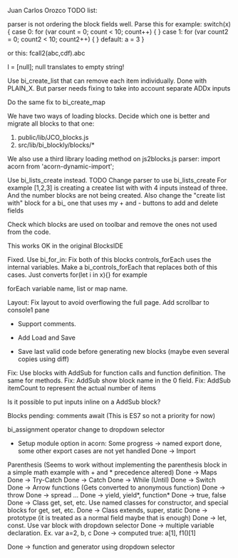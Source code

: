 Juan Carlos Orozco TODO list:

parser is not ordering the block fields well. Parse this for example:
  switch(x){
  case 0:  for (var count = 0; count < 10; count++) {
    }
  case 1:  for (var count2 = 0; count2 < 10; count2++) {
    }
  default:   a = 3
  }

or this:
  fcall2(abc,cdf).abc

l = [null]; null translates to empty string!

Use bi_create_list that can remove each item individually. Done with PLAIN_X. But parser needs fixing to take into account separate ADDx inputs

Do the same fix to bi_create_map

We have two ways of loading blocks. Decide which one is better and migrate all blocks to that one:
1) public/lib/JCO_blocks.js
2) src/lib/bi_blockly/blocks/*

We also use a third library loading method on js2blocks.js parser:
import acorn from 'acorn-dynamic-import';

Use bi_lists_create instead. TODO Change parser to use bi_lists_create 
For example [1,2,3] is creating a createe list with with 4 inputs instead of three. And the number blocks are not being created.
Also change the "create list with" block for a bi_ one that uses my + and - buttons to add and delete fields

Check which blocks are used on toolbar and remove the ones not used from the code.

This works OK in the original BlocksIDE

Fixed. Use bi_for_in:
Fix both of this blocks
<block type="controls_forEach"></block>
<block type="bi_controls_forEachKey"></block>
controls_forEach uses the internal variables.
Make a bi_controls_forEach that replaces both of this cases.
Just converts for(let i in x){} for example

forEach variable name, list or map name.

Layout:
Fix layout to avoid overflowing the full page.
Add scrollbar to console1 pane

- Support comments.

- Add Load and Save

- Save last valid code before generating new blocks (maybe even several copies using diff)

Fix: Use blocks with AddSub for function calls and function definition. The same for methods.
Fix: AddSub show block name in the 0 field.
Fix: AddSub itemCount to represent the actual number of items

Is it possible to put inputs inline on a AddSub block?

Blocks pending:
comments
await (This is ES7 so not a priority for now)

bi_assignment operator change to dropdown selector

- Setup module option in acorn:
Some progress -> named export done, some other export cases are not yet handled
Done -> Import

Parenthesis (Seems to work without implementing the parenthesis block in a simple math example with + and * precedence altered)
Done -> Maps
Done -> Try-Catch
Done -> Catch
Done -> While (Until)
Done -> Switch
Done -> Arrow functions (Gets converted to anonymous function)
Done -> throw
Done -> spread ...
Done -> yield, yield*, function*
Done -> true, false
Done -> Class get, set, etc. Use named classes for constructor, and special blocks for get, set, etc.
Done -> Class extends, super, static
Done -> prototype (it is treated as a normal field maybe that is enough)
Done -> let, const. Use var block with dropdown selector
Done -> multiple variable declaration. Ex. var a=2, b, c
Done -> computed true: a[1], f1()[1]

Done -> function and generator using dropdown selector

